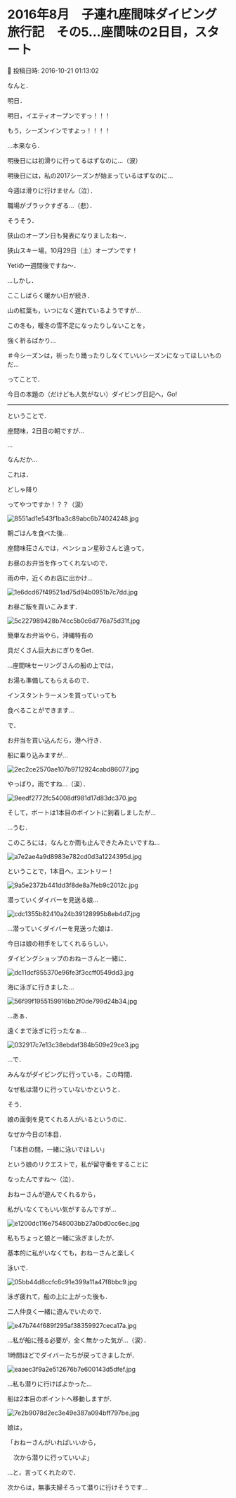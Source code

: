 # 2016年8月　子連れ座間味ダイビング旅行記　その5…座間味の2日目，スタート

📅 投稿日時: 2016-10-21 01:13:02

なんと．





明日．


明日，イエティオープンですっ！！！


もう，シーズンインですよっ！！！！





…本来なら．


明後日には初滑りに行ってるはずなのに…（涙）


明後日には，私の2017シーズンが始まっているはずなのに…


今週は滑りに行けません（泣）．


職場がブラックすぎる…（悲）．





そうそう．


狭山のオープン日も発表になりましたね～．





狭山スキー場，10月29日（土）オープンです！





Yetiの一週間後ですね～．





…しかし．


ここしばらく暖かい日が続き．


山の紅葉も，いつになく遅れているようですが…


この冬も，暖冬の雪不足になったりしないことを，


強く祈るばかり…


＃今シーズンは，祈ったり踊ったりしなくていいシーズンになってほしいものだ…





ってことで．


今日の本題の（だけども人気がない）ダイビング日記へ，Go!


----





ということで．


座間味，2日目の朝ですが…





…


なんだか…


これは．


どしゃ降り


ってやつですか！？？（涙）




![8551ad1e543f1ba3c89abc6b74024248.jpg](images/8551ad1e543f1ba3c89abc6b74024248.jpg)







朝ごはんを食べた後…


座間味荘さんでは，ペンション星砂さんと違って，


お昼のお弁当を作ってくれないので．


雨の中，近くのお店に出かけ…




![1e6dcd67f49521ad75d94b0951b7c7dd.jpg](images/1e6dcd67f49521ad75d94b0951b7c7dd.jpg)




お昼ご飯を買いこみます．




![5c227989428b74cc5b0c6d776a75d31f.jpg](images/5c227989428b74cc5b0c6d776a75d31f.jpg)




簡単なお弁当やら，沖縄特有の


具だくさん巨大おにぎりをGet．


…座間味セーリングさんの船の上では，


お湯も準備してもらえるので．


インスタントラーメンを買っていっても


食べることができます…





で．


お弁当を買い込んだら，港へ行き．


船に乗り込みますが…




![2ec2ce2570ae107b9712924cabd86077.jpg](images/2ec2ce2570ae107b9712924cabd86077.jpg)




やっぱり，雨ですね…（涙）．




![9eedf2772fc54008df981d17d83dc370.jpg](images/9eedf2772fc54008df981d17d83dc370.jpg)




そして，ボートは1本目のポイントに到着しましたが…


…うむ．


このころには，なんとか雨も止んできたみたいですね…




![a7e2ae4a9d8983e782cd0d3a1224395d.jpg](images/a7e2ae4a9d8983e782cd0d3a1224395d.jpg)







ということで，1本目へ，エントリー！




![9a5e2372b441dd3f8de8a7feb9c2012c.jpg](images/9a5e2372b441dd3f8de8a7feb9c2012c.jpg)




潜っていくダイバーを見送る娘…




![cdc1355b82410a24b39128995b8eb4d7.jpg](images/cdc1355b82410a24b39128995b8eb4d7.jpg)




…潜っていくダイバーを見送った娘は．


今日は娘の相手をしてくれるらしい，


ダイビングショップのおねーさんと一緒に．




![dc11dcf855370e96fe3f3ccff0549dd3.jpg](images/dc11dcf855370e96fe3f3ccff0549dd3.jpg)




海に泳ぎに行きました…




![56f99f1955159916bb2f0de799d24b34.jpg](images/56f99f1955159916bb2f0de799d24b34.jpg)







…あぁ．


遠くまで泳ぎに行ったなぁ…




![032917c7e13c38ebdaf384b509e29ce3.jpg](images/032917c7e13c38ebdaf384b509e29ce3.jpg)







…で．


みんながダイビングに行っている，この時間．


なぜ私は潜りに行っていないかというと．


そう．


娘の面倒を見てくれる人がいるというのに．


なぜか今日の1本目．


「1本目の間，一緒に泳いでほしい」


という娘のリクエストで，私が留守番をすることに


なったんですね～（泣）．





おねーさんが遊んでくれるから，


私がいなくてもいい気がするんですが…




![e1200dc116e7548003bb27a0bd0cc6ec.jpg](images/e1200dc116e7548003bb27a0bd0cc6ec.jpg)




私もちょっと娘と一緒に泳ぎましたが．


基本的に私がいなくても，おねーさんと楽しく


泳いで．




![05bb44d8ccfc6c91e399a11a47f8bbc9.jpg](images/05bb44d8ccfc6c91e399a11a47f8bbc9.jpg)




泳ぎ疲れて，船の上に上がった後も．


二人仲良く一緒に遊んでいたので．




![e47b744f689f295af38359927ceca17a.jpg](images/e47b744f689f295af38359927ceca17a.jpg)




…私が船に残る必要が，全く無かった気が…（涙）．





1時間ほどでダイバーたちが戻ってきましたが．




![eaaec3f9a2e512676b7e600143d5dfef.jpg](images/eaaec3f9a2e512676b7e600143d5dfef.jpg)




…私も潜りに行けばよかった…





船は2本目のポイントへ移動しますが．




![7e2b9078d2ec3e49e387a094bff797be.jpg](images/7e2b9078d2ec3e49e387a094bff797be.jpg)




娘は，


「おねーさんがいればいいから，


　次から潜りに行っていいよ」


…と，言ってくれたので．


次からは，無事夫婦そろって潜りに行けそうです…
